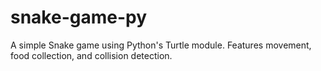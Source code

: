 # snake-game-py
A simple Snake game using Python's Turtle module. Features movement, food collection, and collision detection.
